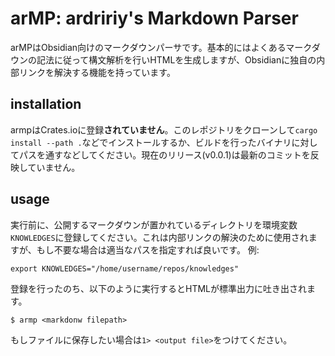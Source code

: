 # arMP: ardririy's Markdown Parser
arMPはObsidian向けのマークダウンパーサです。基本的にはよくあるマークダウンの記法に従って構文解析を行いHTMLを生成しますが、Obsidianに独自の内部リンクを解決する機能を持っています。

## installation
armpはCrates.ioに登録**されていません**。このレポジトリをクローンして`cargo install --path .`などでインストールするか、ビルドを行ったバイナリに対してパスを通すなどしてください。現在のリリース(v0.0.1)は最新のコミットを反映していません。

## usage
実行前に、公開するマークダウンが置かれているディレクトリを環境変数`KNOWLEDGES`に登録してください。これは内部リンクの解決のために使用されますが、もし不要な場合は適当なパスを指定すれば良いです。
例:
```
export KNOWLEDGES="/home/username/repos/knowledges"
```

登録を行ったのち、以下のように実行するとHTMLが標準出力に吐き出されます。
```shell
$ armp <markdonw filepath>
```
もしファイルに保存したい場合は`1> <output file>`をつけてください。

